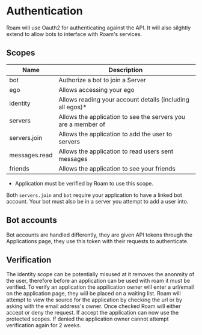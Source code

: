 # Authentication

Roam will use Oauth2 for authenticating against the API. It will also silghtly extend to allow bots to interface with Roam's services.

## Scopes

| Name | Description |
|------|-------------|
| bot | Authorize a bot to join a Server |
| ego | Allows accessing your ego |
| identity | Allows reading your account details (including all egos)* |
| servers | Allows the application to see the servers you are a member of |
| servers.join | Allows the application to add the user to servers |
| messages.read | Allows the application to read users sent messages |
| friends | Allows the application to see your friends |

* Application must be verified by Roam to use this scope.

Both `servers.join` and `bot` require your application to have a linked bot account. Your bot must also be in a server you attempt to add a user into.

## Bot accounts

Bot accounts are handled differently, they are given API tokens through the Applications page, they use this token with their requests to authenticate.

## Verification

The identity scope can be potentially misused at it removes the anonmity of the user, therefore before an application can be used with roam it must be verified. To verify an application the appilication owner will enter a url/email on the application page, they wiil be placed on a waiting list. Roam will attempt to view the source for the application by checking the url or by asking with the email address's owner. Once checked Roam will either accept or deny the request. If accept the application can now use the protected scopes. If denied the application owner cannot attempt verification again for 2 weeks.

